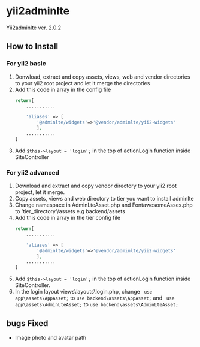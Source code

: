 # yii2adminlte

Yii2adminlte ver. 2.0.2

## How to Install

### For yii2 basic

1. Donwload, extract and copy assets, views, web and vendor directories to your yii2 root project and let it merge the directories
2. Add this code in array in the config file
	```php
	return[
	    ...........

		'aliases' => [
			'@adminlte/widgets'=>'@vendor/adminlte/yii2-widgets'
	    	],
	    ...........
	]
	```
3. Add `$this->layout = 'login';` in the top of actionLogin function inside SiteController

### For yii2 advanced

1. Download and extract and copy vendor directory to your yii2 root project, let it merge.
2. Copy assets, views and web directory to tier you want to install adminlte
3. Change namespace in AdminLteAsset.php and FontawesomeAsses.php to 'tier_directory'/assets e.g backend/assets
4. Add this code in array in the tier config file
	```php
	return[
	    ...........

		'aliases' => [
			'@adminlte/widgets'=>'@vendor/adminlte/yii2-widgets'
	    	],
	    ...........
	]
	```
5. Add `$this->layout = 'login';` in the top of actionLogin function inside SiteController.
6. In the login layout views\layouts\login.php, change 
	``` use app\assets\AppAsset;``` to ```use backend\assets\AppAsset;```
	and
	``` use app\assets\AdminLteAsset;``` to ```use backend\assets\AdminLteAsset;```


## bugs Fixed

- Image photo and avatar path
